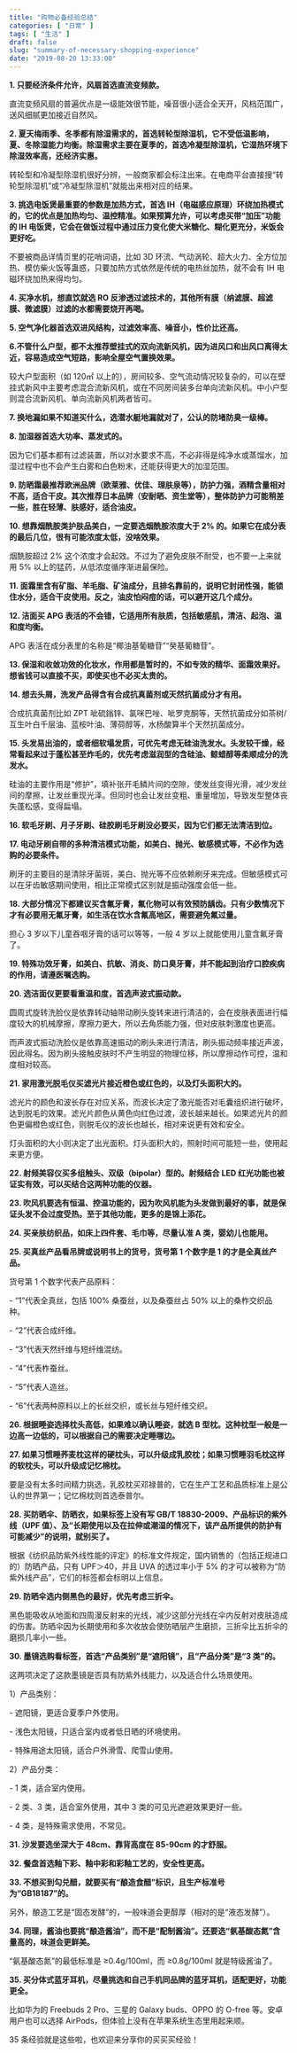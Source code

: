 ```yaml
---
title: "购物必备经验总结"
categories: [ "日常" ]
tags: [ "生活" ]
draft: false
slug: "summary-of-necessary-shopping-experience"
date: "2019-08-20 13:33:00"
---
```


**1. 只要经济条件允许，风扇首选直流变频款。**

直流变频风扇的普遍优点是一级能效很节能，噪音很小适合全天开，风档范围广，送风细腻更加接近自然风。

**2. 夏天梅雨季、冬季都有除湿需求的，首选转轮型除湿机，它不受低温影响，夏、冬除湿能力均衡。除湿需求主要在夏季的，首选冷凝型除湿机，它湿热环境下除湿效率高，还经济实惠。**

转轮型和冷凝型除湿机很好分辨，一般商家都会标注出来。在电商平台直接搜“转轮型除湿机”或“冷凝型除湿机”就能出来相对应的结果。


<!--more-->


**3. 挑选电饭煲最重要的参数是加热方式，首选 IH（电磁感应原理）环绕加热模式的，它的优点是加热均匀、温控精准。如果预算允许，可以考虑买带“加压”功能的 IH 电饭煲，它会在做饭过程中通过压力变化使大米糖化、糊化更充分，米饭会更好吃。**

不要被商品详情页里的花哨词语，比如 3D 环流、气动涡轮、超大火力、全方位加热、模仿柴火饭等蛊惑，只要加热方式依然是传统的电热丝加热，就不会有 IH 电磁环绕加热来得均匀。

**4. 买净水机，想直饮就选 RO 反渗透过滤技术的，其他所有膜（纳滤膜、超滤膜、微滤膜）过滤的水都需要烧开再喝。**

**5. 空气净化器首选双进风结构，过滤效率高、噪音小，性价比还高。**

**6.不管什么户型，都不太推荐壁挂式的双向流新风机，因为进风口和出风口离得太近，容易造成空气短路，影响全屋空气置换效果。**

较大户型面积（如 120㎡ 以上的），房间较多、空气流动情况较复杂的，可以在壁挂式新风中主要考虑混合流新风机，或在不同房间装多台单向流新风机。中小户型则混合流新风机、单向流新风机两者皆可。

**7. 换地漏如果不知道买什么，选潜水艇地漏就对了，公认的防堵防臭一级棒。**

**8. 加湿器首选大功率、蒸发式的。**

因为它们基本都有过滤装置，所以对水要求不高，不必非得是纯净水或蒸馏水，加湿过程中也不会产生白雾和白色粉末，还能获得更大的加湿范围。


<!--more-->


**9. 防晒霜最推荐欧洲品牌（欧莱雅、优佳、理肤泉等），防护力强，酒精含量相对不高，适合干皮。其次推荐日本品牌（安耐晒、资生堂等），整体防护力可能稍差一些，胜在轻薄、肤感好，适合油皮。**

**10. 想靠烟酰胺类护肤品美白，一定要选烟酰胺浓度大于 2% 的。如果它在成分表的最后几位，很有可能浓度太低，没啥效果。**

烟酰胺超过 2% 这个浓度才会起效。不过为了避免皮肤不耐受，也不要一上来就用 5% 以上的猛药，从低浓度循序渐进最保险。

**11. 面霜里含有矿脂、羊毛脂、矿油成分，且排名靠前的，说明它封闭性强，能锁住水分，适合干皮使用。反之，油皮怕闷痘的话，可以避开这几个成分。**

**12. 洁面买 APG 表活的不会错，它适用所有肤质，包括敏感肌，清洁、起泡、温和度均衡。**

APG 表活在成分表里的名称是“椰油基葡糖苷”“癸基葡糖苷”。

**13. 保湿和收敛功效的化妆水，作用都是暂时的，不如专效的精华、面霜效果好。想省钱可以直接不买，即使买也不必买太贵的。**

**14. 想去头屑，洗发产品得含有合成抗真菌剂或天然抗菌成分才有用。**

合成抗真菌剂比如 ZPT 呲硫鎓锌、氯咪巴唑、呲罗克酮等，天然抗菌成分如茶树/互生叶白千层油、蓝桉叶油、薄荷醇等，水杨酸算半个天然抗菌成分。

**15. 头发易出油的，或者细软塌发质，可优先考虑无硅油洗发水。头发较干燥，经常看起来过于蓬松甚至炸毛的，优先考虑滋润型的含硅油、鲸蜡醇等柔顺成分的洗发水。**

硅油的主要作用是“修护”，填补张开毛鳞片间的空隙，使发丝变得光滑，减少发丝间的摩擦，让发丝重现光泽。但同时也会让发丝变粗、重量增加，导致发型整体丧失蓬松感，变得扁塌。

**16. 软毛牙刷、月子牙刷、硅胶刷毛牙刷没必要买，因为它们都无法清洁到位。**

**17. 电动牙刷自带的多种清洁模式功能，如美白、抛光、敏感模式等，不必作为选购的必要条件。**

刷牙的主要目的是清除牙菌斑，美白、抛光等不应依赖刷牙来完成。但敏感模式可以在牙齿敏感期间使用，相比正常模式区别就是振动强度会低一些。

**18. 大部分情况下都建议买含氟牙膏，氟化物可以有效预防龋齿。只有少数情况下才有必要用无氟牙膏，如生活在饮水含氟高地区，需要避免氟过量。**

担心 3 岁以下儿童吞咽牙膏的话可以等等，一般 4 岁以上就能使用儿童含氟牙膏了。

**19. 特殊功效牙膏，如美白、抗敏、消炎、防口臭牙膏，并不能起到治疗口腔疾病的作用，请遵医嘱选购。**

**20. 选洁面仪更要看重温和度，首选声波式振动款。**

圆周式旋转洗脸仪是依靠转动轴带动刷头旋转来进行清洁的，会在皮肤表面进行幅度较大的机械摩擦，摩擦力更大，所以去角质能力强，但对皮肤刺激度也更高。

而声波式振动洗脸仪是依靠高速振动的刷头来进行清洁，刷头振动频率接近声波，因此得名。因为刷头接触皮肤时不产生明显的物理位移，所以摩擦动作可控，温和度相对较高。

**21. 家用激光脱毛仪买滤光片接近橙色或红色的，以及灯头面积大的。**

滤光片的颜色和波长存在对应关系，而波长决定了激光能否对毛囊组织进行破坏，达到脱毛的效果。滤光片颜色从黄色向红色过渡，波长越来越长。如果滤光片的颜色更偏橙色或红色，则脱毛仪的波长也越长，相对来说更有效和安全。

灯头面积的大小则决定了出光面积。灯头面积大的，照射时间可能短一些，使用起来更方便。

**22. 射频美容仪买多组触头、双级（bipolar）型的。射频结合 LED 红光功能也被证实有效，可以买结合这两种功能的仪器。**

**23. 吹风机要选有恒温、控温功能的，因为吹风机能为头发做到最好的事，就是保证头发不会过度受热。至于其他功能，更多的是锦上添花。**


**24. 买亲肤纺织品，如床上四件套、毛巾等，尽量认准 A 类，婴幼儿也能用。**

**25. 买真丝产品看吊牌或说明书上的货号，货号第 1 个数字是 1 的才是全真丝产品。**

货号第 1 个数字代表产品原料：

\-  “1”代表全真丝，包括 100% 桑蚕丝，以及桑蚕丝占 50% 以上的桑柞交织品种。

\-  “2”代表合成纤维。

\-  “3”代表天然纤维与短纤维混纺。

\-  “4”代表柞蚕丝。

\-  “5”代表人造丝。

\-  “6”代表两种原料以上的长丝交织，或长丝与短纤维交织。

**26. 根据睡姿选择枕头高低，如果难以确认睡姿，就选 B 型枕。这种枕型一般是一边高一边低的，可以根据自己的需要决定睡哪边。**

**27. 如果习惯睡荞麦枕这样的硬枕头，可以升级成乳胶枕；如果习惯睡羽毛枕这样的软枕头，可以升级成记忆棉枕。**

要是没有太多时间精力挑选，乳胶枕买邓禄普的，它在生产工艺和品质标准上是公认的世界第一；记忆棉枕则首选泰普尔。

**28. 买防晒伞、防晒衣，如果标签上没有写 GB/T 18830-2009、产品标识的紫外线（UPF 值）、及“长期使用以及在拉伸或潮湿的情况下，该产品所提供的防护有可能减少”的说明，就别买了。**

根据《纺织品防紫外线性能的评定》的标准文件规定，国内销售的（包括正规进口的）防晒产品，只有 UPF＞40，并且 UVA 的透过率小于 5% 的才可以被称为“防紫外线产品”，它们的标签都会标明以上信息。

**29. 防晒伞选内侧黑色的最好，优先考虑三折伞。**

黑色能吸收从地面和四周漫反射来的光线，减少这部分光线在伞内反射对皮肤造成的伤害。防晒伞因为长期使用和多次收放会使防晒层产生磨损，三折伞比五折伞的磨损几率小一些。

**30. 墨镜选购看标签，首选“产品类别”是“遮阳镜”，且“产品分类”是“3 类”的。**

这两项决定了这款墨镜是否具有防紫外线能力，以及适合什么场景使用。

1）产品类别：

\-  遮阳镜，更适合夏季户外使用。

\-  浅色太阳镜，只适合室内或者低日晒的环境使用。

\-  特殊用途太阳镜，适合户外滑雪、爬雪山使用。

2）产品分类：

\-  1 类，适合室内使用。

\-  2 类、3 类，适合室外使用，其中 3 类的可见光遮避效果更好一些。

\-  4 类，是特殊需求使用，不常见。

**31. 沙发要选坐深大于 48cm、靠背高度在 85-90cm 的才舒服。**

**32. 餐盘首选釉下彩、釉中彩和彩釉工艺的，安全性更高。**

**33. 不想买到勾兑醋，就要买有“酿造食醋”标识，且生产标准号为“GB18187”的。**

另外，酿造工艺是“固态发酵”的，一般味道会更醇厚（相对的是“液态发酵”）。

**34. 同理，酱油也要挑“酿造酱油”，而不是“配制酱油”。还要选“氨基酸态氮”含量高的，味道会更鲜美。**

“氨基酸态氮”的最低标准是 ≥0.4g/100ml，而 ≥0.8g/100ml 就是特级酱油了。

**35. 买分体式蓝牙耳机，尽量挑选和自己手机同品牌的蓝牙耳机，适配更好，功能更全。**

比如华为的 Freebuds 2 Pro、三星的 Galaxy buds、OPPO 的 O-free 等。安卓用户也可以选择 AirPods，但体验上没有在苹果系统生态里用起来顺。

35 条经验就是这些啦，也欢迎来分享你的买买买经验！